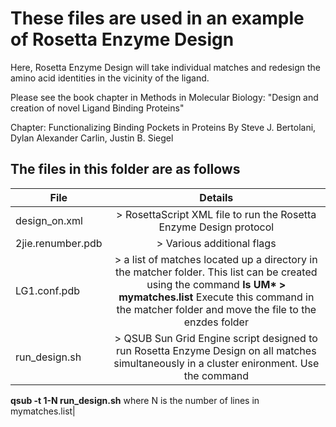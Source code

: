 # These files are used in an example of Rosetta Enzyme Design

Here, Rosetta Enzyme Design will take individual matches and redesign the  
amino acid identities in the vicinity of the ligand. 

Please see the book chapter in Methods in Molecular Biology:
"Design and creation of novel Ligand Binding Proteins"

Chapter: Functionalizing Binding Pockets in Proteins
By Steve J. Bertolani,
   Dylan Alexander Carlin,
   Justin B. Siegel


## The files in this folder are as follows
|File			| Details 				|
|-----------|:-------------------:|
|design_on.xml		|> RosettaScript XML file to run the Rosetta Enzyme Design protocol|
|2jie.renumber.pdb	|> Various additional flags|
|LG1.conf.pdb		|> a list of matches located up a directory in the matcher folder. This list can be created using the command **ls UM\* > mymatches.list** Execute this command in the matcher folder and move the file to the enzdes folder |
|run_design.sh	|> QSUB Sun Grid Engine script designed to run Rosetta Enzyme Design on all matches simultaneously in a cluster enironment. Use the command 
**qsub -t 1-N run_design.sh** 
where N is the number of lines in mymatches.list|